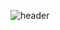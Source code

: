 ![header](https://capsule-render.vercel.app/api?type=wave&color=auto&height=400&section=header&text=Seoyoon%20Heo&fontSize=25)







